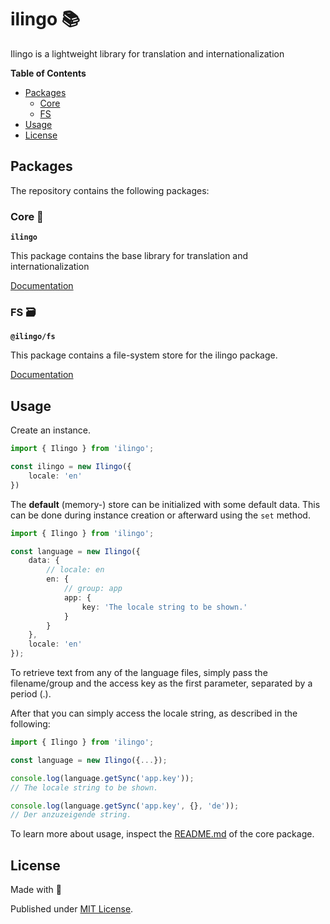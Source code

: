 # ilingo 📚

Ilingo is a lightweight library for translation and internationalization

**Table of Contents**

- [Packages](#packages)
  - [Core](#core-)
  - [FS](#fs-)
- [Usage](#usage)
- [License](#license)
  
## Packages

The repository contains the following packages:

### Core 💬

**`ilingo`**

This package contains the base library 
for translation and internationalization

[Documentation](./packages/ilingo/README.md)

### FS 🗃️

**`@ilingo/fs`**

This package contains a file-system store for the
ilingo package.

[Documentation](./packages/fs/README.md)

## Usage

Create an instance.

```typescript
import { Ilingo } from 'ilingo';

const ilingo = new Ilingo({
    locale: 'en'
})
```

The **default** (memory-) store can be initialized with some default data.
This can be done during instance creation or afterward using the `set` method.

```typescript
import { Ilingo } from 'ilingo';

const language = new Ilingo({
    data: {
        // locale: en
        en: {
            // group: app
            app: {
                key: 'The locale string to be shown.'
            }
        }
    },
    locale: 'en'
});
```

To retrieve text from any of the language files, simply pass the filename/group and the access key
as the first parameter, separated by a period (.).

After that you can simply access the locale string, as described in the following:

```typescript
import { Ilingo } from 'ilingo';

const language = new Ilingo({...});

console.log(language.getSync('app.key'));
// The locale string to be shown.

console.log(language.getSync('app.key', {}, 'de'));
// Der anzuzeigende string.
```

To learn more about usage, inspect the [README.md](./packages/ilingo/README.md) of the core package.

## License

Made with 💚

Published under [MIT License](./LICENSE).
